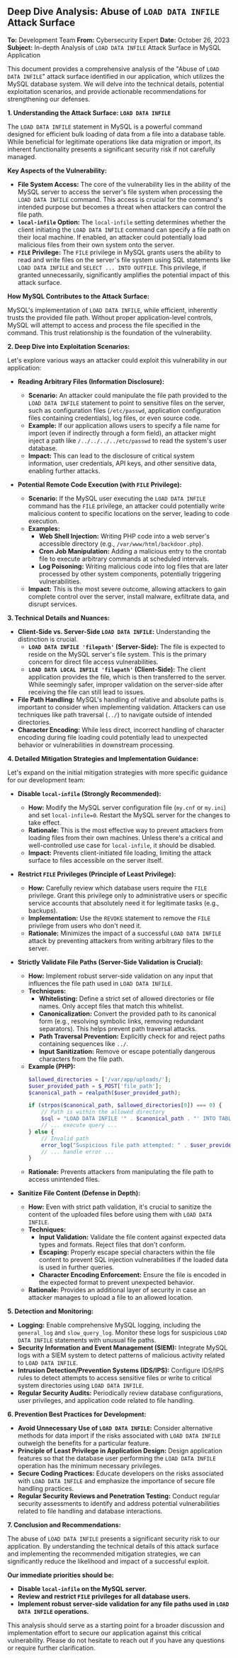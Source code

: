 ## Deep Dive Analysis: Abuse of `LOAD DATA INFILE` Attack Surface

**To:** Development Team
**From:** Cybersecurity Expert
**Date:** October 26, 2023
**Subject:** In-depth Analysis of `LOAD DATA INFILE` Attack Surface in MySQL Application

This document provides a comprehensive analysis of the "Abuse of `LOAD DATA INFILE`" attack surface identified in our application, which utilizes the MySQL database system. We will delve into the technical details, potential exploitation scenarios, and provide actionable recommendations for strengthening our defenses.

**1. Understanding the Attack Surface: `LOAD DATA INFILE`**

The `LOAD DATA INFILE` statement in MySQL is a powerful command designed for efficient bulk loading of data from a file into a database table. While beneficial for legitimate operations like data migration or import, its inherent functionality presents a significant security risk if not carefully managed.

**Key Aspects of the Vulnerability:**

* **File System Access:** The core of the vulnerability lies in the ability of the MySQL server to access the server's file system when processing the `LOAD DATA INFILE` command. This access is crucial for the command's intended purpose but becomes a threat when attackers can control the file path.
* **`local-infile` Option:**  The `local-infile` setting determines whether the client initiating the `LOAD DATA INFILE` command can specify a file path on their local machine. If enabled, an attacker could potentially load malicious files from their own system onto the server.
* **`FILE` Privilege:** The `FILE` privilege in MySQL grants users the ability to read and write files on the server's file system using SQL statements like `LOAD DATA INFILE` and `SELECT ... INTO OUTFILE`. This privilege, if granted unnecessarily, significantly amplifies the potential impact of this attack surface.

**How MySQL Contributes to the Attack Surface:**

MySQL's implementation of `LOAD DATA INFILE`, while efficient, inherently trusts the provided file path. Without proper application-level controls, MySQL will attempt to access and process the file specified in the command. This trust relationship is the foundation of the vulnerability.

**2. Deep Dive into Exploitation Scenarios:**

Let's explore various ways an attacker could exploit this vulnerability in our application:

* **Reading Arbitrary Files (Information Disclosure):**
    * **Scenario:** An attacker could manipulate the file path provided to the `LOAD DATA INFILE` statement to point to sensitive files on the server, such as configuration files (`/etc/passwd`, application configuration files containing credentials), log files, or even source code.
    * **Example:**  If our application allows users to specify a file name for import (even if indirectly through a form field), an attacker might inject a path like `/../../../../etc/passwd` to read the system's user database.
    * **Impact:** This can lead to the disclosure of critical system information, user credentials, API keys, and other sensitive data, enabling further attacks.

* **Potential Remote Code Execution (with `FILE` Privilege):**
    * **Scenario:** If the MySQL user executing the `LOAD DATA INFILE` command has the `FILE` privilege, an attacker could potentially write malicious content to specific locations on the server, leading to code execution.
    * **Examples:**
        * **Web Shell Injection:**  Writing PHP code into a web server's accessible directory (e.g., `/var/www/html/backdoor.php`).
        * **Cron Job Manipulation:**  Adding a malicious entry to the crontab file to execute arbitrary commands at scheduled intervals.
        * **Log Poisoning:**  Writing malicious code into log files that are later processed by other system components, potentially triggering vulnerabilities.
    * **Impact:** This is the most severe outcome, allowing attackers to gain complete control over the server, install malware, exfiltrate data, and disrupt services.

**3. Technical Details and Nuances:**

* **Client-Side vs. Server-Side `LOAD DATA INFILE`:**  Understanding the distinction is crucial.
    * **`LOAD DATA INFILE 'filepath'` (Server-Side):** The file is expected to reside on the MySQL server's file system. This is the primary concern for direct file access vulnerabilities.
    * **`LOAD DATA LOCAL INFILE 'filepath'` (Client-Side):** The client application provides the file, which is then transferred to the server. While seemingly safer, improper validation on the server-side after receiving the file can still lead to issues.
* **File Path Handling:**  MySQL's handling of relative and absolute paths is important to consider when implementing validation. Attackers can use techniques like path traversal (`../`) to navigate outside of intended directories.
* **Character Encoding:**  While less direct, incorrect handling of character encoding during file loading could potentially lead to unexpected behavior or vulnerabilities in downstream processing.

**4. Detailed Mitigation Strategies and Implementation Guidance:**

Let's expand on the initial mitigation strategies with more specific guidance for our development team:

* **Disable `local-infile` (Strongly Recommended):**
    * **How:**  Modify the MySQL server configuration file (`my.cnf` or `my.ini`) and set `local-infile=0`. Restart the MySQL server for the changes to take effect.
    * **Rationale:** This is the most effective way to prevent attackers from loading files from their own machines. Unless there's a critical and well-controlled use case for `local-infile`, it should be disabled.
    * **Impact:** Prevents client-initiated file loading, limiting the attack surface to files accessible on the server itself.

* **Restrict `FILE` Privileges (Principle of Least Privilege):**
    * **How:**  Carefully review which database users require the `FILE` privilege. Grant this privilege only to administrative users or specific service accounts that absolutely need it for legitimate tasks (e.g., backups).
    * **Implementation:** Use the `REVOKE` statement to remove the `FILE` privilege from users who don't need it.
    * **Rationale:** Minimizes the impact of a successful `LOAD DATA INFILE` attack by preventing attackers from writing arbitrary files to the server.

* **Strictly Validate File Paths (Server-Side Validation is Crucial):**
    * **How:** Implement robust server-side validation on any input that influences the file path used in `LOAD DATA INFILE`.
    * **Techniques:**
        * **Whitelisting:**  Define a strict set of allowed directories or file names. Only accept files that match this whitelist.
        * **Canonicalization:**  Convert the provided path to its canonical form (e.g., resolving symbolic links, removing redundant separators). This helps prevent path traversal attacks.
        * **Path Traversal Prevention:**  Explicitly check for and reject paths containing sequences like `../`.
        * **Input Sanitization:**  Remove or escape potentially dangerous characters from the file path.
    * **Example (PHP):**
        ```php
        $allowed_directories = ['/var/app/uploads/'];
        $user_provided_path = $_POST['file_path'];
        $canonical_path = realpath($user_provided_path);

        if (strpos($canonical_path, $allowed_directories[0]) === 0) {
            // Path is within the allowed directory
            $sql = "LOAD DATA INFILE '" . $canonical_path . "' INTO TABLE ...";
            // ... execute query ...
        } else {
            // Invalid path
            error_log("Suspicious file path attempted: " . $user_provided_path);
            // ... handle error ...
        }
        ```
    * **Rationale:** Prevents attackers from manipulating the file path to access unintended files.

* **Sanitize File Content (Defense in Depth):**
    * **How:** Even with strict path validation, it's crucial to sanitize the content of the uploaded files before using them with `LOAD DATA INFILE`.
    * **Techniques:**
        * **Input Validation:** Validate the file content against expected data types and formats. Reject files that don't conform.
        * **Escaping:** Properly escape special characters within the file content to prevent SQL injection vulnerabilities if the loaded data is used in further queries.
        * **Character Encoding Enforcement:** Ensure the file is encoded in the expected format to prevent unexpected behavior.
    * **Rationale:**  Provides an additional layer of security in case an attacker manages to upload a file to an allowed location.

**5. Detection and Monitoring:**

* **Logging:** Enable comprehensive MySQL logging, including the `general_log` and `slow_query_log`. Monitor these logs for suspicious `LOAD DATA INFILE` statements with unusual file paths.
* **Security Information and Event Management (SIEM):** Integrate MySQL logs with a SIEM system to detect patterns of malicious activity related to `LOAD DATA INFILE`.
* **Intrusion Detection/Prevention Systems (IDS/IPS):** Configure IDS/IPS rules to detect attempts to access sensitive files or write to critical system directories using `LOAD DATA INFILE`.
* **Regular Security Audits:** Periodically review database configurations, user privileges, and application code related to file handling.

**6. Prevention Best Practices for Development:**

* **Avoid Unnecessary Use of `LOAD DATA INFILE`:**  Consider alternative methods for data import if the risks associated with `LOAD DATA INFILE` outweigh the benefits for a particular feature.
* **Principle of Least Privilege in Application Design:**  Design application features so that the database user performing the `LOAD DATA INFILE` operation has the minimum necessary privileges.
* **Secure Coding Practices:**  Educate developers on the risks associated with `LOAD DATA INFILE` and emphasize the importance of secure file handling practices.
* **Regular Security Reviews and Penetration Testing:**  Conduct regular security assessments to identify and address potential vulnerabilities related to file handling and database interactions.

**7. Conclusion and Recommendations:**

The abuse of `LOAD DATA INFILE` presents a significant security risk to our application. By understanding the technical details of this attack surface and implementing the recommended mitigation strategies, we can significantly reduce the likelihood and impact of a successful exploit.

**Our immediate priorities should be:**

* **Disable `local-infile` on the MySQL server.**
* **Review and restrict `FILE` privileges for all database users.**
* **Implement robust server-side validation for any file paths used in `LOAD DATA INFILE` operations.**

This analysis should serve as a starting point for a broader discussion and implementation effort to secure our application against this critical vulnerability. Please do not hesitate to reach out if you have any questions or require further clarification.
